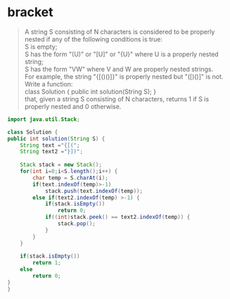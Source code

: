 # bracket
> A string S consisting of N characters is considered to be properly nested if any of the following conditions is true:   
S is empty;   
S has the form "(U)" or "[U]" or "{U}" where U is a properly nested string;    
S has the form "VW" where V and W are properly nested strings.     
For example, the string "{[()()]}" is properly nested but "([)()]" is not.    
Write a function:      
class Solution { public int solution(String S); }     
that, given a string S consisting of N characters, returns 1 if S is properly nested and 0 otherwise.     
     
```java
import java.util.Stack;

class Solution {
public int solution(String S) {
	String text ="{[(";
	String text2 ="}])";
	
	Stack stack = new Stack();
	for(int i=0;i<S.length();i++) {
		char temp = S.charAt(i);
		if(text.indexOf(temp)>-1)
			stack.push(text.indexOf(temp));
		else if(text2.indexOf(temp) >-1) {
			if(stack.isEmpty())
				return 0;
			if((int)stack.peek() == text2.indexOf(temp)) {
				stack.pop();
			}
		}
	}
	
	if(stack.isEmpty())
		return 1;
	else
		return 0;
}
}
```